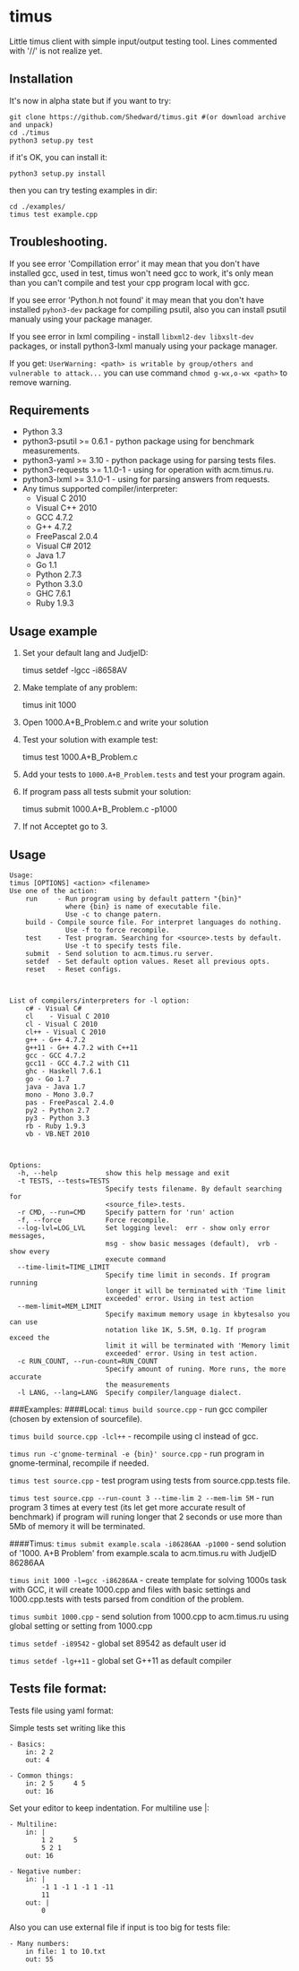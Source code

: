 timus
=====

Little timus client with simple input/output testing tool.
Lines commented with '//' is not realize yet.

Installation
------------
It's now in alpha state but if you want to try:

    git clone https://github.com/Shedward/timus.git #(or download archive and unpack)
    cd ./timus
    python3 setup.py test

if it's OK, you can install it:

    python3 setup.py install

then you can try testing examples in dir:

    cd ./examples/
    timus test example.cpp

Troubleshooting.
----------------
If you see error 'Compillation error' it may mean that you don't have installed gcc, used in test, timus won't need gcc to work, it's only mean than you can't compile and test your cpp program local with gcc.

If you see error 'Python.h not found' it may mean that you don't have installed `pyhon3-dev` package for compiling psutil, also you can install psutil manualy using your package manager.

If you see error in lxml compiling - install `libxml2-dev libxslt-dev` packages, or install python3-lxml manualy using your package manager.

If you get: `UserWarning: <path> is writable by group/others and vulnerable to attack...` you can use command `chmod g-wx,o-wx <path>` to remove warning.


Requirements
------------

- Python 3.3
- python3-psutil >= 0.6.1 - python package using for benchmark measurements.
- python3-yaml >= 3.10 - python package using for parsing tests files.
- python3-requests >= 1.1.0-1 - using for operation with acm.timus.ru.
- python3-lxml >= 3.1.0-1 - using for parsing answers from requests.
- Any timus supported compiler/interpreter:
	- Visual C 2010
	- Visual C++ 2010
	- GCC 4.7.2
	- G++ 4.7.2
	- FreePascal 2.0.4
	- Visual C# 2012
	- Java 1.7
	- Go 1.1
	- Python 2.7.3
	- Python 3.3.0
	- GHC 7.6.1
	- Ruby 1.9.3

Usage example
-----
1. Set your default lang and JudjeID:

    timus setdef -lgcc -i8658AV

2. Make template of any problem:

    timus init 1000

3. Open 1000.A+B_Problem.c and write your solution
4. Test your solution with example test:

    timus test 1000.A+B_Problem.c

5. Add your tests to `1000.A+B_Problem.tests` and test your program again.

6. If program pass all tests submit your solution: 
    
    timus submit 1000.A+B_Problem.c -p1000

7. If not Acceptet go to 3.

Usage
-----
    Usage: 
    timus [OPTIONS] <action> <filename>
    Use one of the action:
        run     - Run program using by default pattern "{bin}"
                  where {bin} is name of executable file.
                  Use -c to change patern.
        build - Compile source file. For interpret languages do nothing.
                  Use -f to force recompile.
        test    - Test program. Searching for <source>.tests by default.
                  Use -t to specify tests file.
        submit  - Send solution to acm.timus.ru server.
        setdef  - Set default option values. Reset all previous opts.
        reset   - Reset configs.



    List of compilers/interpreters for -l option:
        c# - Visual C#
        cl    - Visual C 2010
        cl - Visual C 2010
        cl++ - Visual C 2010
        g++ - G++ 4.7.2
        g++11 - G++ 4.7.2 with C++11
        gcc - GCC 4.7.2
        gcc11 - GCC 4.7.2 with C11
        ghc - Haskell 7.6.1
        go - Go 1.7
        java - Java 1.7
        mono - Mono 3.0.7
        pas - FreePascal 2.4.0
        py2 - Python 2.7
        py3 - Python 3.3
        rb - Ruby 1.9.3
        vb - VB.NET 2010



    Options:
      -h, --help            show this help message and exit
      -t TESTS, --tests=TESTS
                            Specify tests filename. By default searching for
                            <source_file>.tests.
      -r CMD, --run=CMD     Specify pattern for 'run' action
      -f, --force           Force recompile.
      --log-lvl=LOG_LVL     Set logging level:  err - show only error messages,
                            msg - show basic messages (default),  vrb - show every
                            execute command
      --time-limit=TIME_LIMIT
                            Specify time limit in seconds. If program running
                            longer it will be terminated with 'Time limit
                            exceeded' error. Using in test action
      --mem-limit=MEM_LIMIT
                            Specify maximum memory usage in kbytesalso you can use
                            notation like 1K, 5.5M, 0.1g. If program exceed the
                            limit it will be terminated with 'Memory limit
                            exceeded' error. Using in test action.
      -c RUN_COUNT, --run-count=RUN_COUNT
                            Specify amount of runing. More runs, the more accurate
                            the measurements
      -l LANG, --lang=LANG  Specify compiler/language dialect.

###Examples:
####Local:
`timus build source.cpp` - run gcc compiler (chosen by extension of sourcefile).

`timus build source.cpp -lcl++` - recompile using cl instead of gcc.

`timus run -c'gnome-terminal -e {bin}' source.cpp` - run program in gnome-terminal, recompile if needed.

`timus test source.cpp` - test program using tests from source.cpp.tests file.

`timus test source.cpp --run-count 3 --time-lim 2 --mem-lim 5M` - run program 3 times at every test (its let get more accurate result of benchmark) if program will runing longer that 2 seconds or use more than 5Mb of memory it will be terminated.

####Timus:
`timus submit example.scala -i86286AA -p1000`  - send solution of '1000. A+B Problem' from example.scala to acm.timus.ru with JudjeID 86286AA

`timus init 1000 -l=gcc -i86286AA` - create template for solving 1000s task with GCC, it will create 1000.cpp and files with basic settings and 1000.cpp.tests with tests parsed from condition of the problem.

`timus sumbit 1000.cpp` - send solution from 1000.cpp to acm.timus.ru using global setting or setting from 1000.cpp

`timus setdef -i89542` - global set 89542 as default user id

`timus setdef -lg++11` - global set G++11 as default compiler

Tests file format:
------------------
Tests file using yaml format:

Simple tests set writing like this

    - Basics:
        in: 2 2
        out: 4

    - Common things:
        in: 2 5     4 5
        out: 16

Set your editor to keep indentation.
For multiline use |:

    - Multiline:
        in: |
            1 2     5
            5 2 1
        out: 16

    - Negative number:
        in: |
            -1 1 -1 1 -1 1 -11 
            11
        out: |
            0

Also you can use external file if input is too big for tests file:

    - Many numbers:
        in file: 1 to 10.txt
        out: 55

